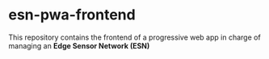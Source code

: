# esn-pwa-frontend
This repository contains the frontend of a progressive web app in charge of managing an **Edge Sensor Network (ESN)**
